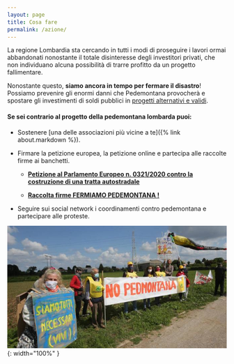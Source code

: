 ```yaml
---
layout: page
title: Cosa fare
permalink: /azione/
---
```


La regione Lombardia sta cercando in tutti i modi di proseguire i lavori ormai abbandonati nonostante il totale disinteresse degli investitori privati, che non individuano alcuna possibilità di trarre profitto da un progetto fallimentare.

Nonostante questo, **siamo ancora in tempo per fermare il disastro**! Possiamo prevenire gli enormi danni che Pedemontana provocherà e spostare gli investimenti di soldi pubblici in [progetti alternativi e validi](/proposte/).


#### Se sei contrario al progetto della pedemontana lombarda puoi:

- Sostenere [una delle associazioni più vicine a te]({% link about.markdown %}).

- Firmare la petizione europea, la petizione online e partecipa alle raccolte firme ai banchetti.

	- **[Petizione al Parlamento Europeo n. 0321/2020 contro la costruzione di una tratta autostradale](https://www.europarl.europa.eu/petitions/it/petition/content/0321%252F2020/html/Petizione-n.-0321%252F2020%252C-presentata-da-R.G.P.%252C-cittadino-italiano%252C-a-nome-di-%2527%2527No-alla-costruzione-dell%2527A.P.L.%2527%2527%252C-corredata-di-23-firme%252C-contro-la-costruzione-di-una-tratta-autostradale)**

	- **[Raccolta firme FERMIAMO PEDEMONTANA !](https://www.change.org/p/regione-lombardia-fermiamo-pedemontana)**

- Seguire sui social network i coordinamenti contro pedemontana e partecipare alle proteste.


![Proteste](assets/proteste.jpg){: width="100%" }
